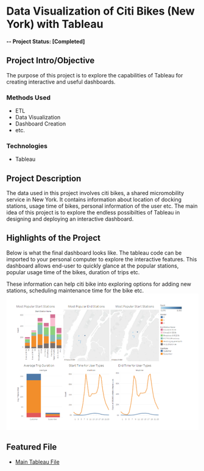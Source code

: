 # Data Visualization of Citi Bikes (New York) with Tableau

#### -- Project Status: [Completed]

## Project Intro/Objective
The purpose of this project is to explore the capabilities of Tableau for creating interactive and useful dashboards.

### Methods Used
* ETL
* Data Visualization
* Dashboard Creation
* etc.

### Technologies
* Tableau

## Project Description
The data used in this project involves citi bikes, a shared micromobility service in New York. It contains information about location of docking stations, usage time of bikes, personal information of the user etc. The main idea of this project is to explore the endless possibilties of Tableau in designing and deploying an interactive dashboard.

## Highlights of the Project

Below is what the final dashboard looks like. The tableau code can be imported to your personal computer to explore the interactive features. This dashboard allows end-user to quickly glance at the popular stations, popular usage time of the bikes, duration of trips etc.

These information can help citi bike into exploring options for adding new stations, scheduling maintenance time for the bike etc.
![](citibikes-visualization.PNG)

## Featured File
* [Main Tableau File](citibikes-visualization.twb)

